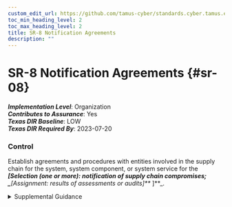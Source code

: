 ```yaml
---
custom_edit_url: https://github.com/tamus-cyber/standards.cyber.tamus.edu/tree/main/static/content/tamus.edu/TAMUS_profile.xml
toc_min_heading_level: 2
toc_max_heading_level: 2
title: SR-8 Notification Agreements
description: ""
---
```


# SR-8 Notification Agreements {#sr-08}

_**Implementation Level**_: Organization\
_**Contributes to Assurance**_: Yes\
_**Texas DIR Baseline**_: LOW\
_**Texas DIR Required By**_: 2023-07-20

### Control

Establish agreements and procedures with entities involved in the supply chain for the system, system component, or system service for the _**[Selection (one or more): notification of supply chain compromises; 
                  _**[Assignment: results of assessments or audits]**_
               ]**_.

<details>
  <summary>Supplemental Guidance</summary>

Establish agreements and procedures with entities involved in the supply chain for the system, system component, or system service for the _**[Selection (one or more): notification of supply chain compromises; 
                  _**[Assignment: results of assessments or audits]**_
               ]**_.

</details>

